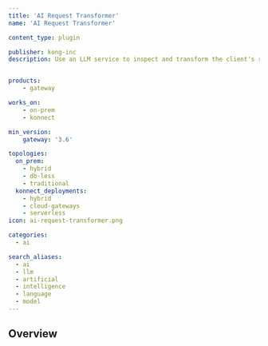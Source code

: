 ```yaml
---
title: 'AI Request Transformer'
name: 'AI Request Transformer'

content_type: plugin

publisher: kong-inc
description: Use an LLM service to inspect and transform the client's request body prior to proxying the request to the upstream server


products:
    - gateway

works_on:
    - on-prem
    - konnect

min_version:
    gateway: '3.6'

topologies:
  on_prem:
    - hybrid
    - db-less
    - traditional
  konnect_deployments:
    - hybrid
    - cloud-gateways
    - serverless
icon: ai-request-transformer.png

categories:
  - ai

search_aliases:
  - ai
  - llm
  - artificial
  - intelligence
  - language
  - model
---
```


## Overview
